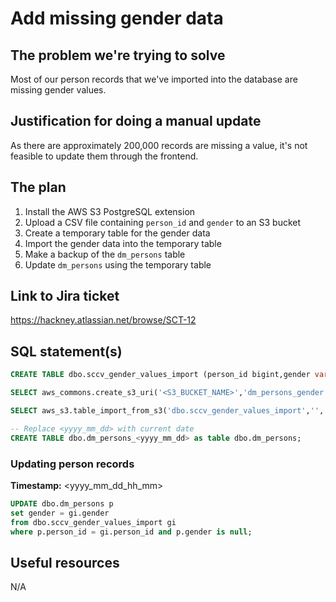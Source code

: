 # Add missing gender data

## The problem we're trying to solve

Most of our person records that we've imported into the database are missing
gender values.

## Justification for doing a manual update

As there are approximately 200,000 records are missing a value, it's not
feasible to update them through the frontend.

## The plan

1. Install the AWS S3 PostgreSQL extension
2. Upload a CSV file containing `person_id` and `gender` to an S3 bucket
3. Create a temporary table for the gender data
4. Import the gender data into the temporary table
5. Make a backup of the `dm_persons` table
6. Update `dm_persons` using the temporary table

## Link to Jira ticket

https://hackney.atlassian.net/browse/SCT-12

## SQL statement(s)

```sql
CREATE TABLE dbo.sccv_gender_values_import (person_id bigint,gender varchar(1));

SELECT aws_commons.create_s3_uri('<S3_BUCKET_NAME>','dm_persons_gender.csv','eu-west-2') AS s3_uri_dm_persons_gender \gset;

SELECT aws_s3.table_import_from_s3('dbo.sccv_gender_values_import','','(format csv, HEADER)',:'s3_uri_dm_persons_gender');

-- Replace <yyyy_mm_dd> with current date
CREATE TABLE dbo.dm_persons_<yyyy_mm_dd> as table dbo.dm_persons;
```
### Updating person records

**Timestamp:** <yyyy_mm_dd_hh_mm>

```sql
UPDATE dbo.dm_persons p
set gender = gi.gender
from dbo.sccv_gender_values_import gi
where p.person_id = gi.person_id and p.gender is null;
```

## Useful resources

N/A
